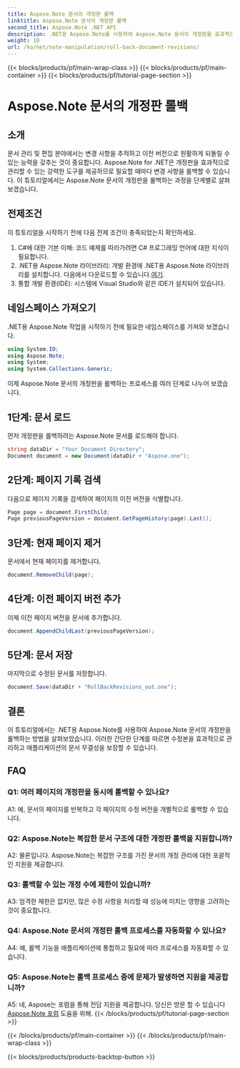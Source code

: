 ```yaml
---
title: Aspose.Note 문서의 개정판 롤백
linktitle: Aspose.Note 문서의 개정판 롤백
second_title: Aspose.Note .NET API
description: .NET용 Aspose.Note를 사용하여 Aspose.Note 문서의 개정판을 효과적으로 관리하는 방법을 알아보세요. 개정판을 원활하게 롤백하려면 단계별 가이드를 따르세요.
weight: 18
url: /ko/net/note-manipulation/roll-back-document-revisions/
---
```


{{< blocks/products/pf/main-wrap-class >}}
{{< blocks/products/pf/main-container >}}
{{< blocks/products/pf/tutorial-page-section >}}

# Aspose.Note 문서의 개정판 롤백

## 소개

문서 관리 및 편집 분야에서는 변경 사항을 추적하고 이전 버전으로 원활하게 되돌릴 수 있는 능력을 갖추는 것이 중요합니다. Aspose.Note for .NET은 개정판을 효과적으로 관리할 수 있는 강력한 도구를 제공하므로 필요할 때마다 변경 사항을 롤백할 수 있습니다. 이 튜토리얼에서는 Aspose.Note 문서의 개정판을 롤백하는 과정을 단계별로 살펴보겠습니다.

## 전제조건

이 튜토리얼을 시작하기 전에 다음 전제 조건이 충족되었는지 확인하세요.

1. C#에 대한 기본 이해: 코드 예제를 따라가려면 C# 프로그래밍 언어에 대한 지식이 필요합니다.
2. .NET용 Aspose.Note 라이브러리: 개발 환경에 .NET용 Aspose.Note 라이브러리를 설치합니다. 다음에서 다운로드할 수 있습니다.[여기](https://releases.aspose.com/note/net/).
3. 통합 개발 환경(IDE): 시스템에 Visual Studio와 같은 IDE가 설치되어 있습니다.

## 네임스페이스 가져오기

.NET용 Aspose.Note 작업을 시작하기 전에 필요한 네임스페이스를 가져와 보겠습니다.

```csharp
using System.IO;
using Aspose.Note;
using System;
using System.Collections.Generic;
```

이제 Aspose.Note 문서의 개정판을 롤백하는 프로세스를 여러 단계로 나누어 보겠습니다.

## 1단계: 문서 로드

먼저 개정판을 롤백하려는 Aspose.Note 문서를 로드해야 합니다.

```csharp
string dataDir = "Your Document Directory";
Document document = new Document(dataDir + "Aspose.one");
```

## 2단계: 페이지 기록 검색

다음으로 페이지 기록을 검색하여 페이지의 이전 버전을 식별합니다.

```csharp
Page page = document.FirstChild;
Page previousPageVersion = document.GetPageHistory(page).Last();
```

## 3단계: 현재 페이지 제거

문서에서 현재 페이지를 제거합니다.

```csharp
document.RemoveChild(page);
```

## 4단계: 이전 페이지 버전 추가

이제 이전 페이지 버전을 문서에 추가합니다.

```csharp
document.AppendChildLast(previousPageVersion);
```

## 5단계: 문서 저장

마지막으로 수정된 문서를 저장합니다.

```csharp
document.Save(dataDir + "RollBackRevisions_out.one");
```

## 결론

이 튜토리얼에서는 .NET용 Aspose.Note를 사용하여 Aspose.Note 문서의 개정판을 롤백하는 방법을 살펴보았습니다. 이러한 간단한 단계를 따르면 수정본을 효과적으로 관리하고 애플리케이션의 문서 무결성을 보장할 수 있습니다.

## FAQ

### Q1: 여러 페이지의 개정판을 동시에 롤백할 수 있나요?

A1: 예, 문서의 페이지를 반복하고 각 페이지의 수정 버전을 개별적으로 롤백할 수 있습니다.

### Q2: Aspose.Note는 복잡한 문서 구조에 대한 개정판 롤백을 지원합니까?

A2: 물론입니다. Aspose.Note는 복잡한 구조를 가진 문서의 개정 관리에 대한 포괄적인 지원을 제공합니다.

### Q3: 롤백할 수 있는 개정 수에 제한이 있습니까?

A3: 엄격한 제한은 없지만, 많은 수정 사항을 처리할 때 성능에 미치는 영향을 고려하는 것이 중요합니다.

### Q4: Aspose.Note 문서의 개정판 롤백 프로세스를 자동화할 수 있나요?

A4: 예, 롤백 기능을 애플리케이션에 통합하고 필요에 따라 프로세스를 자동화할 수 있습니다.

### Q5: Aspose.Note는 롤백 프로세스 중에 문제가 발생하면 지원을 제공합니까?

 A5: 네, Aspose는 포럼을 통해 전담 지원을 제공합니다. 당신은 방문 할 수 있습니다[Aspose.Note 포럼](https://forum.aspose.com/c/note/28) 도움을 위해.
{{< /blocks/products/pf/tutorial-page-section >}}

{{< /blocks/products/pf/main-container >}}
{{< /blocks/products/pf/main-wrap-class >}}

{{< blocks/products/products-backtop-button >}}
